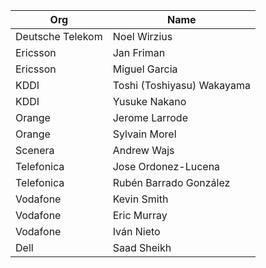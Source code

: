 | Org                    | Name                                                |
| -----------------------| ----------------------------------------------------|
| Deutsche Telekom | Noel Wirzius  |
| Ericsson | Jan Friman |
| Ericsson | Miguel Garcia |
| KDDI | Toshi (Toshiyasu) Wakayama  |
| KDDI | Yusuke Nakano |
| Orange | Jerome Larrode  |
| Orange | Sylvain Morel  |
| Scenera | Andrew Wajs  |
| Telefonica | Jose Ordonez-Lucena  |
| Telefonica | Rubén Barrado González  |
| Vodafone | Kevin Smith  |
| Vodafone | Eric Murray  |
| Vodafone | Iván Nieto  |
| Dell | Saad Sheikh  |

